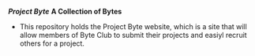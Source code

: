 ***Project Byte***
**A Collection of Bytes**

* This repository holds the Project Byte website, which is a site that will allow members of Byte Club to submit their projects and easiyl recruit others for a project.